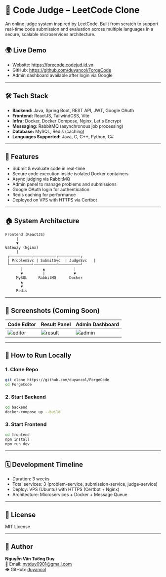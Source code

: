 # 🧠 Code Judge – LeetCode Clone

An online judge system inspired by LeetCode. Built from scratch to support real-time code submission and evaluation across multiple languages in a secure, scalable microservices architecture.

## 🌍 Live Demo

- Website: https://forecode.codejud.id.vn  
- GitHub: https://github.com/duyancol/ForgeCode  
- Admin dashboard available after login via Google

---

## 🛠️ Tech Stack

- **Backend:** Java, Spring Boot, REST API, JWT, Google OAuth
- **Frontend:** ReactJS, TailwindCSS, Vite
- **Infra:** Docker, Docker Compose, Nginx, Let's Encrypt
- **Messaging:** RabbitMQ (asynchronous job processing)
- **Database:** MySQL, Redis (caching)
- **Languages Supported:** Java, C, C++, Python, C#

---

## 🚀 Features

- Submit & evaluate code in real-time
- Secure code execution inside isolated Docker containers
- Async judging via RabbitMQ
- Admin panel to manage problems and submissions
- Google OAuth login for authentication
- Redis caching for performance
- Deployed on VPS with HTTPS via Certbot

---

## 🏠 System Architecture

```
Frontend (ReactJS)
     |
     ▼
Gateway (Nginx)
     |
 ┌──────────┌──────────┌──────────┌
 | ProblemSvc | SubmitSvc  | JudgeSvc   |
 └──────────┘──────────┘──────────┘
       |         ▲             |
       ▼         |             ▼
     MySQL     RabbitMQ      Docker
       ▲
       ▼
     Redis
```

---

## 📸 Screenshots (Coming Soon)

| Code Editor | Result Panel | Admin Dashboard |
|-------------|--------------|-----------------|
| ![editor](./screenshots/editor.png) | ![result](./screenshots/result.png) | ![admin](./screenshots/admin.png) |

---

## 🥪 How to Run Locally

### 1. Clone Repo

```bash
git clone https://github.com/duyancol/ForgeCode
cd ForgeCode
```

### 2. Start Backend

```bash
cd backend
docker-compose up --build
```

### 3. Start Frontend

```bash
cd frontend
npm install
npm run dev
```

---

## 🗓️ Development Timeline

- Duration: 3 weeks
- Total services: 3 (problem-service, submission-service, judge-service)
- Deploy: VPS (Ubuntu) with HTTPS (Certbot + Nginx)
- Architecture: Microservices + Docker + Message Queue

---

## 📄 License

MIT License

---

## 👤 Author

**Nguyễn Văn Tường Duy**  
📧 Email: nvtduy0901@gmail.com  
👁️ GitHub: [duyancol](https://github.com/duyancol)

